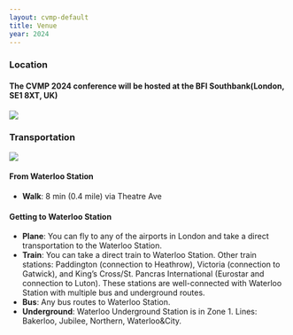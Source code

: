 ```yaml
---
layout: cvmp-default
title: Venue
year: 2024
---
```


### Location

#### The CVMP 2024 conference will be hosted at the BFI Southbank(London, SE1 8XT, UK)

<img src="{{site.url}}/{{site.baseurl}}/img/2024/BFI_Southbank.jpeg" class="img-thumbnail">


### Transportation
<img src="{{site.url}}/{{site.baseurl}}/img/2024/transport from waterloo.jpg" class="img-thumbnail">

#### From Waterloo Station
* **Walk**: 8 min (0.4 mile) via Theatre Ave

#### Getting to Waterloo Station
* **Plane**: You can fly to any of the airports in London and take a direct transportation to the Waterloo Station.
* **Train**: You can take a direct train to Waterloo Station. Other train stations: Paddington (connection to Heathrow), Victoria (connection to Gatwick), and King’s Cross/St. Pancras International (Eurostar and connection to Luton). These stations are well-connected with Waterloo Station with multiple bus and underground routes.
* **Bus**: Any bus routes to Waterloo Station.
* **Underground**: Waterloo Underground Station is in Zone 1. Lines: Bakerloo, Jubilee, Northern, Waterloo&City.
